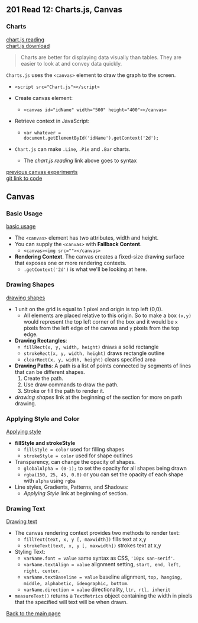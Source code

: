 ## 201 Read 12: Charts.js, Canvas


### Charts
[chart.js reading](https://www.webdesignerdepot.com/2013/11/easily-create-stunning-animated-charts-with-chart-js/)<br>
[chart.js download](https://www.chartjs.org/docs/latest/)

> Charts are better for displaying data visually than tables.  They are easier to look at and convey data quickly.

`Charts.js` uses the `<canvas>` element to draw the graph to the screen.
  + `<script src="Chart.js"></script>`

+ Create canvas element:
  + `<canvas id="idName" width="500" height="400"></canvas>`
+ Retrieve context in JavaScript:
  + `var whatever = document.getElementById('idName').getContext('2d');`
+ `Chart.js` can make `.Line`, `.Pie` and `.Bar` charts.
  + The *chart.js reading* link above goes to syntax

[previous canvas experiments](https://scottfalbo.github.io/testing-lab/html/box-mover.html)<br>
[git link to code](https://github.com/scottfalbo/testing-lab/blob/master/js/box-mover.js)


## Canvas

### Basic Usage
[basic usage](https://developer.mozilla.org/en-US/docs/Web/API/Canvas_API/Tutorial/Basic_usage)

+ The `<canvas>` element has two attributes, width and height.
+ You can supply the `<canvas>` with **Fallback Content**.
  + `<canvas><img src=""></canvas>`
+ **Rendering Context**.  The canvas creates a fixed-size drawing surface that exposes one or more rendering contexts.
  + `.getContext('2d')` is what we'll be looking at here.


### Drawing Shapes
[drawing shapes](https://developer.mozilla.org/en-US/docs/Web/API/Canvas_API/Tutorial/Drawing_shapes)

+ 1 unit on the grid is equal to 1 pixel and origin is top left (0,0).
  + All elements are placed relative to this origin.  So to make a box `(x,y)` would represent the top left corner of the box and it would be `x` pixels from the left edge of the canvas and `y` pixels from the top edge.
+ **Drawing Rectangles**:
  + `fillRect(x, y, width, height)` draws a solid rectangle
  + `strokeRect(x, y, width, height)` draws rectangle outline
  + `clearRect(x, y, width, height)` clears specified area
+ **Drawing Paths**: A path is a list of points connected by segments of lines that can be different shapes.
  1. Create the path.
  2. Use draw commands to draw the path.
  3. Stroke or fill the path to render it.
+ *drawing shapes* link at the beginning of the section for more on path drawing.

### Applying Style and Color
[Applying style](https://developer.mozilla.org/en-US/docs/Web/API/Canvas_API/Tutorial/Applying_styles_and_colors)

+ **fillStyle and strokeStyle**
  + `fillstyle = color` used for filling shapes
  + `strokeStyle = color` used for shape outlines
+ Transparency, can change the opacity of shapes.
  + `globalAlpha = (0-1);` to set the opacity for all shapes being drawn
  + `rgba(150, 25, 45, 0.8)` or you can set the opacity of each shape with `alpha` using `rgba`
+ Line styles, Gradients, Patterns, and Shadows:
  + *Applying Style* link at beginning of section.


### Drawing Text
[Drawing text](https://developer.mozilla.org/en-US/docs/Web/API/Canvas_API/Tutorial/Drawing_text)

+ The canvas rendering context provides two methods to render text:
  + `fillText(text, x, y [, maxwidth])` fills text at x,y
  + `strokeText(text, x, y [, maxwidth])` strokes text at x,y
+ Styling Text:
  + `varName.font = value` same syntax as CSS, `'10px san-serif'`.
  + `varName.textAlign = value` alignment setting, `start, end, left, right, center`.
  + `varName.textBaseline = value` baseline alignment, `top, hanging, middle, alphabetic, ideographic, bottom`.
  + `varName.direction = value` directionality, `ltr, rtl, inherit`
+ `measureText()` returns a `TextMetrics` object containing the width in pixels that the specified will text will be when drawn.

[Back to the main page](../README.md) 